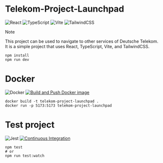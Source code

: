 # Telekom-Project-Launchpad
![React](https://img.shields.io/badge/react-%2320232a.svg?style=for-the-badge&logo=react&logoColor=%2361DAFB)
![TypeScript](https://img.shields.io/badge/typescript-%23007ACC.svg?style=for-the-badge&logo=typescript&logoColor=white)
![Vite](https://img.shields.io/badge/vite-%23646CFF.svg?style=for-the-badge&logo=vite&logoColor=white)
![TailwindCSS](https://img.shields.io/badge/tailwindcss-%2338B2AC.svg?style=for-the-badge&logo=tailwind-css&logoColor=white)
> [!NOTE]
> This project can be used to navigate to other services of Deutsche Telekom. 
> It is a simple project that uses React, TypeScript, Vite, and TailwindCSS.

```shell
npm install
npm run dev
```

# Docker
![Docker](https://img.shields.io/badge/docker-%230db7ed.svg?style=for-the-badge&logo=docker&logoColor=white)
[![Build and Push Docker image](https://github.com/Investment-Alert-System/Investment-Alert-Frontend/actions/workflows/build-and-push-docker.yaml/badge.svg)](https://github.com/Investment-Alert-System/Investment-Alert-Frontend/actions/workflows/build-and-push-docker.yaml)
```shell
docker build -t telekom-project-launchpad .
docker run -p 5173:5173 telekom-project-launchpad
```

# Test project
![Jest](https://img.shields.io/badge/-jest-%23C21325?style=for-the-badge&logo=jest&logoColor=white)
[![Continuous Integration](https://github.com/Investment-Alert-System/Investment-Alert-Frontend/actions/workflows/run-jest-tests.yaml/badge.svg?branch=main)](https://github.com/Investment-Alert-System/Investment-Alert-Frontend/actions/workflows/run-jest-tests.yaml)
```shell
npm test
# or
npm run test:watch
```